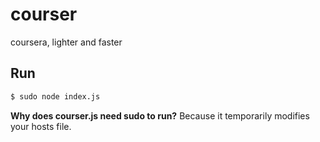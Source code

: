 # courser

coursera, lighter and faster

## Run

```bash
$ sudo node index.js
```

**Why does courser.js need sudo to run?** Because it temporarily modifies your hosts file.
